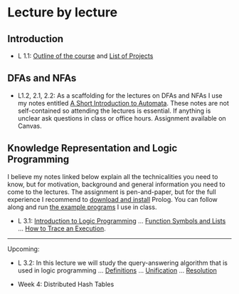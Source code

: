 # Lecture by lecture

## Introduction

- L 1.1: [Outline of the course](https://hackmd.io/@alexhkurz/BkmoBQUui) and [List of Projects](https://hackmd.io/@alexhkurz/B1BVO6Bjj)

## DFAs and NFAs

- L1.2, 2.1, 2.2: As a scaffolding for the lectures on DFAs and NFAs I use my notes entitled [A Short Introduction to Automata](https://hackmd.io/@alexhkurz/HylLKujCP). These notes are not self-contained so attending the lectures is essential. If anything is unclear ask questions in class or office hours. Assignment available on Canvas.

## Knowledge Representation and Logic Programming

I believe my notes linked below explain all the technicalities you need to know, but for motivation, background and general information you need to come to the lectures. The assignment is pen-and-paper, but for the full experience I recommend to [download and install](https://www.swi-prolog.org/download/stable) Prolog. You can follow along and run [the example programs](https://github.com/alexhkurz/algorithm-analysis-2023/tree/main/logic-programming/src) I use in class. 

- L 3.1: [Introduction to Logic Programming](logic-programming/slides/LP1-introduction-to-logic-programming.pdf) ... [Function Symbols and Lists](logic-programming/slides/LP2-function-symbols-and-lists.pdf) ... [How to Trace an Execution](logic-programming/trace.pdf).   

---

Upcoming:

- L 3.2: In this lecture we will study the query-answering algorithm that is used in logic programming ... [Definitions](logic-programming/slides/LP3-definitions.pdf) ... [Unification](logic-programming/slides/LP4-unification.pdf) ... [Resolution](logic-programming/slides/LP5-resolution.pdf)

- Week 4: Distributed Hash Tables



